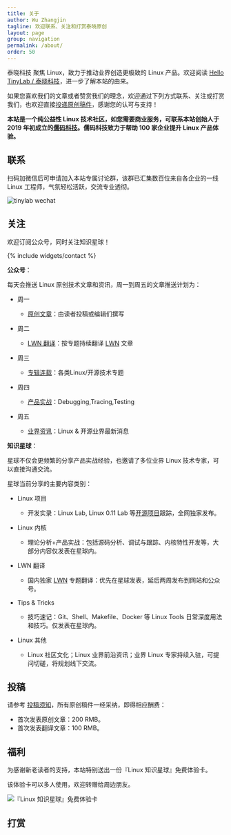 ```yaml
---
title: 关于
author: Wu Zhangjin
tagline: 欢迎联系、关注和打赏泰晓原创
layout: page
group: navigation
permalink: /about/
order: 50
---
```


泰晓科技 聚焦 Linux，致力于推动业界创造更极致的 Linux 产品。欢迎阅读 [Hello TinyLab / 泰晓科技](/hello-tinylab)，进一步了解本站的由来。

如果您喜欢我们的文章或者赞赏我们的理念，欢迎通过下列方式联系、关注或打赏我们，也欢迎直接[投递原创稿件](/post)，感谢您的认可与支持！

**本站是一个纯公益性 Linux 技术社区，如您需要商业服务，可联系本站创始人于 2019 年初成立的[儒码科技](http://tinylab.org/ruma.tech)。儒码科技致力于帮助 100 家企业提升 Linux 产品体验。**

## 联系

扫码加微信后可申请加入本站专属讨论群，该群已汇集数百位来自各企业的一线 Linux 工程师，气氛轻松活跃，交流专业透彻。

![tinylab wechat](/images/wechat/tinylab.jpg)

## 关注

欢迎订阅公众号，同时关注知识星球！

{% include widgets/contact %}

**公众号**：

每天会推送 Linux 原创技术文章和资讯，周一到周五的文章推送计划为：

* 周一
  * [原创文章](/archive)：由读者投稿或编辑们撰写

* 周二
  * [LWN 翻译](/lwn)：按专题持续翻译 [LWN](http://lwn.net) 文章

* 周三
  * [专辑连载](/albums)：各类Linux/开源技术专题

* 周四
  * [产品实战](/albums#Debugging+Tracing)：Debugging,Tracing,Testing

* 周五
  * [业界资讯](/news)：Linux & 开源业界最新消息

**知识星球**：

星球不仅会更频繁的分享产品实战经验，也邀请了多位业界 Linux 技术专家，可以直接沟通交流。

星球当前分享的主要内容类别：

* Linux 项目
  * 开发实录：Linux Lab, Linux 0.11 Lab 等[开源项目](/projects)跟踪，全网独家发布。

* Linux 内核
  * 理论分析+产品实战：包括源码分析、调试与跟踪、内核特性开发等，大部分内容仅发表在星球内。

* LWN   翻译
  * 国内独家 [LWN](http://lwn.net) 专题翻译：优先在星球发表，延后两周发布到网站和公众号。

* Tips & Tricks
  * 技巧速记：Git、Shell、Makefile、Docker 等 Linux Tools 日常深度用法和技巧。仅发表在星球内。

* Linux 其他
  * Linux 社区文化；Linux 业界前沿资讯；业界 Linux 专家持续入驻，可提问切磋，将规划线下交流。


## 投稿

请参考 [投稿须知](http://tinylab.org/post)，所有原创稿件一经采纳，即得相应酬费：

* 首次发表原创文章：200 RMB。
* 首次发表翻译文章：100 RMB。

## 福利

为感谢新老读者的支持，本站特别送出一份『Linux 知识星球』免费体验卡。

该体验卡可以多人使用，欢迎转赠给周边朋友。

![『Linux 知识星球』免费体验卡](http://tinylab.org/images/xingqiu/planet-free-card.jpg)

## 打赏

<!-- {% include widgets/sponsor %} -->
